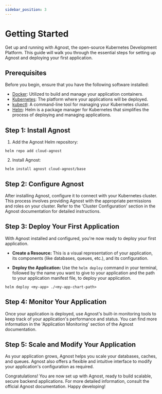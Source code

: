 ```yaml
---
sidebar_position: 3
---
```


# Getting Started

Get up and running with Agnost, the open-source Kubernetes Development Platform.
This guide will walk you through the essential steps for setting up Agnost and
deploying your first application.

## Prerequisites

Before you begin, ensure that you have the following software installed:

- [Docker](https://docs.docker.com/get-docker/): Utilized to build and manage
  your application containers.
- [Kubernetes](https://kubernetes.io/docs/setup/): The platform where your
  applications will be deployed.
- [kubectl](https://kubernetes.io/docs/tasks/tools/install-kubectl/): A
  command-line tool for managing your Kubernetes cluster.
- [Helm](https://helm.sh/docs/intro/install/): Helm is a package manager for
  Kubernetes that simplifies the process of deploying and managing applications.

## Step 1: Install Agnost

1. Add the Agnost Helm repository:

```shell
helm repo add cloud-agnost
```

2. Install Agnost:

```shell
helm install agnost cloud-agnost/base
```

## Step 2: Configure Agnost

After installing Agnost, configure it to connect with your Kubernetes cluster.
This process involves providing Agnost with the appropriate permissions and
roles on your cluster. Refer to the 'Cluster Configuration' section in the
Agnost documentation for detailed instructions.

## Step 3: Deploy Your First Application

With Agnost installed and configured, you're now ready to deploy your first
application.

- **Create a Resource:** This is a visual representation of your application,
  its components (like databases, queues, etc.), and its configuration.

- **Deploy the Application:** Use the `helm deploy` command in your terminal,
  followed by the name you want to give to your application and the path to your
  application manifest file, to deploy your application.

```shell
helm deploy <my-app> ./<my-app-chart-path>
```

## Step 4: Monitor Your Application

Once your application is deployed, use Agnost's built-in monitoring tools to
keep track of your application's performance and status. You can find more
information in the 'Application Monitoring' section of the Agnost documentation.

## Step 5: Scale and Modify Your Application

As your application grows, Agnost helps you scale your databases, caches, and
queues. Agnost also offers a flexible and intuitive interface to modify your
application's configuration as required.

Congratulations! You are now set up with Agnost, ready to build scalable, secure
backend applications. For more detailed information, consult the official Agnost
documentation. Happy developing!
